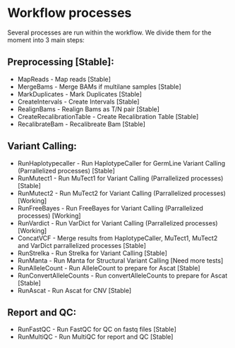 # Workflow processes
Several processes are run within the workflow. We divide them for the moment into 3 main steps:

## Preprocessing [Stable]:
 - MapReads - Map reads [Stable]
 - MergeBams - Merge BAMs if multilane samples [Stable]
 - MarkDuplicates - Mark Duplicates [Stable]
 - CreateIntervals - Create Intervals [Stable]
 - RealignBams - Realign Bams as T/N pair [Stable]
 - CreateRecalibrationTable - Create Recalibration Table [Stable]
 - RecalibrateBam - Recalibreate Bam [Stable]

## Variant Calling:
 - RunHaplotypecaller - Run HaplotypeCaller for GermLine Variant Calling (Parrallelized processes) [Stable]
 - RunMutect1 - Run MuTect1 for Variant Calling (Parrallelized processes) [Stable]
 - RunMutect2 - Run MuTect2 for Variant Calling (Parrallelized processes) [Working]
 - RunFreeBayes - Run FreeBayes for Variant Calling (Parrallelized processes) [Working]
 - RunVardict - Run VarDict for Variant Calling (Parrallelized processes) [Working]
 - ConcatVCF - Merge results from HaplotypeCaller, MuTect1, MuTect2 and VarDict parrallelized processes [Stable]
 - RunStrelka - Run Strelka for Variant Calling [Stable]
 - RunManta - Run Manta for Structural Variant Calling [Need more tests]
 - RunAlleleCount - Run AlleleCount to prepare for Ascat [Stable]
 - RunConvertAlleleCounts - Run convertAlleleCounts to prepare for Ascat [Stable]
 - RunAscat - Run Ascat for CNV [Stable]

## Report and QC:
 - RunFastQC - Run FastQC for QC on fastq files [Stable]
 - RunMultiQC - Run MultiQC for report and QC [Stable]
